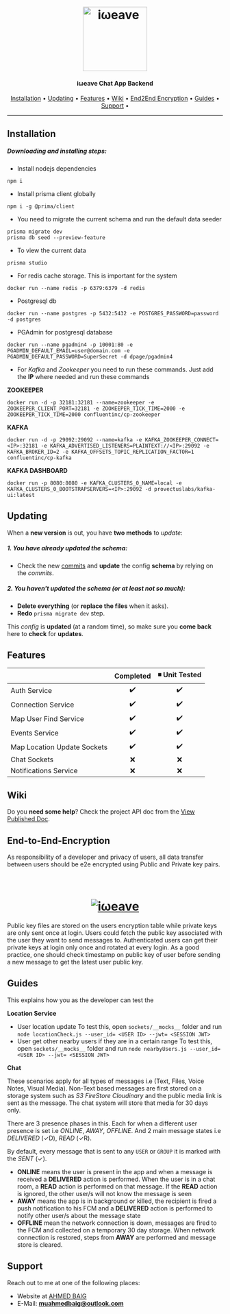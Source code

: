 <h1 align="center">
  <br>
  <a href="https://iweave.com"><img height=150 src="https://res.cloudinary.com/weavemasology/image/upload/v1626192849/logo/logo_wfkmdn.png" alt="iωeave"></a>
</h1>

<h4 align="center">iωeave Chat App Backend</h4>
      
<p align="center"> 
  <a href="#installation">Installation</a> •
  <a href="#updating">Updating</a> •
  <a href="#features">Features</a> • 
  <a href="#wiki">Wiki</a> •  
  <a href="#end-to-end-encryption">End2End Encryption</a> •  
  <a href="#guides">Guides</a> •  
  <a href="#support">Support</a> • 
</p>

---

## Installation

##### Downloading and installing steps:
* Install nodejs dependencies 
```
npm i
```
* Install prisma client globally 
```
npm i -g @prima/client
```
* You need to migrate the current schema and run the default data seeder
```
prisma migrate dev
prisma db seed --preview-feature
```
* To view the current data
```
prisma studio
```
* For redis cache storage. This is important for the system
```
docker run --name redis -p 6379:6379 -d redis
```
* Postgresql db 
```
docker run --name postgres -p 5432:5432 -e POSTGRES_PASSWORD=password -d postgres
```
* PGAdmin for postgresql database
```
docker run --name pgadmin4 -p 10001:80 -e PGADMIN_DEFAULT_EMAIL=user@domain.com -e PGADMIN_DEFAULT_PASSWORD=SuperSecret -d dpage/pgadmin4
```
* For *Kafka* and *Zookeeper* you need to run these commands. Just add the **IP** where needed and run these commands

**ZOOKEEPER**

```
docker run -d -p 32181:32181 --name=zookeeper -e ZOOKEEPER_CLIENT_PORT=32181 -e ZOOKEEPER_TICK_TIME=2000 -e ZOOKEEPER_TICK_TIME=2000 confluentinc/cp-zookeeper
```

**KAFKA**

```
docker run -d -p 29092:29092 --name=kafka -e KAFKA_ZOOKEEPER_CONNECT=<IP>:32181 -e KAFKA_ADVERTISED_LISTENERS=PLAINTEXT://<IP>:29092 -e KAFKA_BROKER_ID=2 -e KAFKA_OFFSETS_TOPIC_REPLICATION_FACTOR=1 confluentinc/cp-kafka
``` 

**KAFKA DASHBOARD**

```
docker run -p 8080:8080 -e KAFKA_CLUSTERS_0_NAME=local -e KAFKA_CLUSTERS_0_BOOTSTRAPSERVERS=<IP>:29092 -d provectuslabs/kafka-ui:latest
```
## Updating

When a **new version** is out, you have **two methods** to _update_:

##### 1. You have already updated the schema:
* Check the new [commits](https://github.com/objectual/weave_backend/commits/master) and **update** the config **schema** by relying on the _commits_.

##### 2. You haven't updated the schema (or at least not so much):
* **Delete everything** (or **replace the files** when it asks).
* **Redo** `prisma migrate dev` step.

This _config_ is **updated** (at a random time), so make sure you **come back** here to **check** for **updates**.

## Features

|                            |      Completed     | ◾ Unit Tested    |
| -------------------------- | :----------------: | :-------------:  |
| Auth Service               |         ✔️         |        ✔️        |
| Connection Service         |         ✔️         |        ✔️        |
| Map User Find Service      |         ✔️         |        ✔️        |
| Events Service             |         ✔️         |        ✔️        |
| Map Location Update Sockets|         ✔️         |        ✔️        |
| Chat Sockets               |         ❌         |        ❌        |
| Notifications Service      |         ❌         |        ❌        |

## Wiki

Do you **need some help**? Check the project API doc from the [View Published Doc](https://documenter.getpostman.com/view/15958771/TzY69EUQ).

## End-to-End-Encryption

As responsibility of a developer and privacy of users, all data transfer between users should be e2e encrypted using Public and Private key pairs.

<h1 align="center">
  <br>
  <a href="https://www.preveil.com/blog/public-and-private-key/"><img src="https://res.cloudinary.com/weavemasology/image/upload/v1626255087/end-to-end-encryption-1024x550_uggyvs.png" alt="iωeave"></a>
</h1>

Public key files are stored on the users encryption table while private keys are only sent once at login. 
Users could fetch the public key associated with the user they want to send messages to. 
Authenticated users can get their private keys at login only once and rotated at every login.
As a good practice, one should check timestamp on public key of user before sending a new message to get the latest user public key.

## Guides

This explains how you as the developer can test the 

**Location Service**
- User location update
To test this, open `sockets/__mocks__` folder and run `node locationCheck.js --user_id= <USER ID> --jwt= <SESSION JWT>`
- User get other nearby users if they are in a certain range
To test this, open `sockets/__mocks__` folder and run `node nearbyUsers.js --user_id= <USER ID> --jwt= <SESSION JWT>`

**Chat**

These scenarios apply for all types of messages i.e (Text, Files, Voice Notes, Visual Media).
Non-Text based messages are first stored on a storage system such as *S3* *FireStore* *Cloudinary* and the public media link is sent as the message. The chat system will store that media for 30 days only.

There are 3 presence phases in this. Each for when a different user presence is set i.e *ONLINE*, *AWAY*, *OFFLINE*. And 2 main message states i.e *DELIVERED* (✓D), *READ* (✓R).

By default, every message that is sent to any `USER` or `GROUP` it is marked with the *SENT* (✓).

- **ONLINE** means the user is present in the app and when a message is received a **DELIVERED** action is performed. When the user is in a chat room, a **READ** action is performed on that message. If the **READ** action is ignored, the other user/s will not know the message is seen
- **AWAY** means the app is in background or killed, the recipient is fired a push notification to his FCM and a **DELIVERED** action is performed to notify other user/s about the message state 
- **OFFLINE** mean the network connection is down, messages are fired to the FCM and collected on a temporary 30 day storage. When network connection is restored, steps from **AWAY** are performed and message store is cleared. 


## Support

Reach out to me at one of the following places:

- Website at [AHMED BAIG](https://github.com/ahmedbaig) 
- E-Mail: **muahmedbaig@outlook.com**
